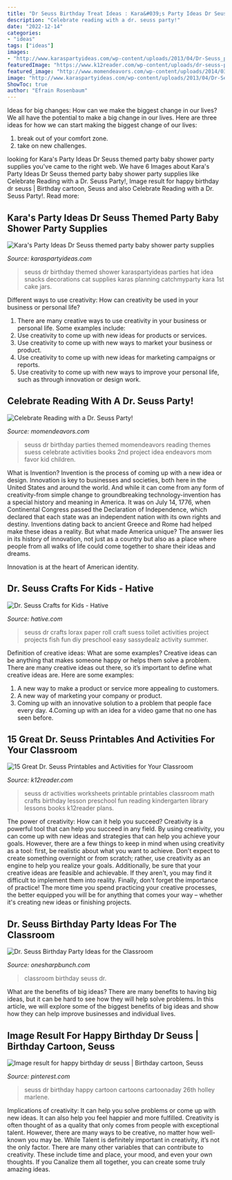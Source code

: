 ```yaml
---
title: "Dr Seuss Birthday Treat Ideas : Kara&#039;s Party Ideas Dr Seuss Themed Party Baby Shower Party Supplies"
description: "Celebrate reading with a dr. seuss party!"
date: "2022-12-14"
categories:
- "ideas"
tags: ["ideas"]
images:
- "http://www.karaspartyideas.com/wp-content/uploads/2013/04/Dr-Seuss_party-snacks-707x1024_600x869.jpg"
featuredImage: "https://www.k12reader.com/wp-content/uploads/dr-seuss-printables.jpg"
featured_image: "http://www.momendeavors.com/wp-content/uploads/2014/03/Dr.-Seuss-Party-Ideas-626x1024.jpg"
image: "http://www.karaspartyideas.com/wp-content/uploads/2013/04/Dr-Seuss_party-snacks-707x1024_600x869.jpg"
ShowToc: true
author: "Efrain Rosenbaum"
---
```



Ideas for big changes: How can we make the biggest change in our lives?
We all have the potential to make a big change in our lives. Here are three ideas for how we can start making the biggest change of our lives:
1. break out of your comfort zone.
2. take on new challenges.

	

		
looking for Kara&#039;s Party Ideas Dr Seuss themed party baby shower party supplies you've came to the right web. We have 6 Images about Kara&#039;s Party Ideas Dr Seuss themed party baby shower party supplies like Celebrate Reading with a Dr. Seuss Party!, Image result for happy birthday dr seuss | Birthday cartoon, Seuss and also Celebrate Reading with a Dr. Seuss Party!. Read more:
		
    
## Kara&#039;s Party Ideas Dr Seuss Themed Party Baby Shower Party Supplies

<img loading=lazy src="http://www.karaspartyideas.com/wp-content/uploads/2013/04/Dr-Seuss_party-snacks-707x1024_600x869.jpg" onerror="this.onerror=null;this.src='https://tse3.mm.bing.net/th?id=OIP.UAGPDPicYvohS_HYF3Cv2gHaKu&amp;pid=15.1';" alt="Kara&#039;s Party Ideas Dr Seuss themed party baby shower party supplies">

_Source: karaspartyideas.com_

>seuss dr birthday themed shower karaspartyideas parties hat idea snacks decorations cat supplies karas planning catchmyparty kara 1st cake jars. 

	

Different ways to use creativity: How can creativity be used in your business or personal life?
1. There are many creative ways to use creativity in your business or personal life. Some examples include: 
2. Use creativity to come up with new ideas for products or services. 
3. Use creativity to come up with new ways to market your business or product. 
4. Use creativity to come up with new ideas for marketing campaigns or reports. 
5. Use creativity to come up with new ways to improve your personal life, such as through innovation or design work.

    
## Celebrate Reading With A Dr. Seuss Party!

<img loading=lazy src="http://www.momendeavors.com/wp-content/uploads/2014/03/Dr.-Seuss-Party-Ideas-626x1024.jpg" onerror="this.onerror=null;this.src='https://tse1.mm.bing.net/th?id=OIP.ANzWHvNho0_P5svrwIgX_gHaMH&amp;pid=15.1';" alt="Celebrate Reading with a Dr. Seuss Party!">

_Source: momendeavors.com_

>seuss dr birthday parties themed momendeavors reading themes suess celebrate activities books 2nd project idea endeavors mom favor kid children. 

	

What is Invention?
Invention is the process of coming up with a new idea or design. Innovation is key to businesses and societies, both here in the United States and around the world. And while it can come from any form of creativity-from simple change to groundbreaking technology-invention has a special history and meaning in America.
It was on July 14, 1776, when Continental Congress passed the Declaration of Independence, which declared that each state was an independent nation with its own rights and destiny. Inventions dating back to ancient Greece and Rome had helped make these ideas a reality. But what made America unique? The answer lies in its history of innovation, not just as a country but also as a place where people from all walks of life could come together to share their ideas and dreams.

Innovation is at the heart of American identity.

    
## Dr. Seuss Crafts For Kids - Hative

<img loading=lazy src="https://hative.com/wp-content/uploads/2015/02/dr-seuss-crafts/6-dr-seuss-crafts.jpg" onerror="this.onerror=null;this.src='https://tse2.mm.bing.net/th?id=OIP.7TrwoTm7r1NVi-VjS1p3VwHaS_&amp;pid=15.1';" alt="Dr. Seuss Crafts for Kids - Hative">

_Source: hative.com_

>seuss dr crafts lorax paper roll craft suess toilet activities project projects fish fun diy preschool easy sassydealz activity summer. 

	

Definition of creative ideas: What are some examples?
Creative ideas can be anything that makes someone happy or helps them solve a problem. There are many creative ideas out there, so it’s important to define what creative ideas are. Here are some examples:
1. A new way to make a product or service more appealing to customers.
2. A new way of marketing your company or product.
3. Coming up with an innovative solution to a problem that people face every day.
4.Coming up with an idea for a video game that no one has seen before.

    
## 15 Great Dr. Seuss Printables And Activities For Your Classroom

<img loading=lazy src="https://www.k12reader.com/wp-content/uploads/dr-seuss-printables.jpg" onerror="this.onerror=null;this.src='https://tse3.mm.bing.net/th?id=OIP.6dzvA5p2mbeqlReRWLv2awHaKe&amp;pid=15.1';" alt="15 Great Dr. Seuss Printables and Activities for Your Classroom">

_Source: k12reader.com_

>seuss dr activities worksheets printable printables classroom math crafts birthday lesson preschool fun reading kindergarten library lessons books k12reader plans. 

	

The power of creativity: How can it help you succeed?
Creativity is a powerful tool that can help you succeed in any field. By using creativity, you can come up with new ideas and strategies that can help you achieve your goals. However, there are a few things to keep in mind when using creativity as a tool: first, be realistic about what you want to achieve. Don't expect to create something overnight or from scratch; rather, use creativity as an engine to help you realize your goals. Additionally, be sure that your creative ideas are feasible and achievable. If they aren't, you may find it difficult to implement them into reality. Finally, don't forget the importance of practice! The more time you spend practicing your creative processes, the better equipped you will be for anything that comes your way – whether it's creating new ideas or finishing projects.

    
## Dr. Seuss Birthday Party Ideas For The Classroom

<img loading=lazy src="https://i1.wp.com/onesharpbunch.com/wp-content/uploads/2017/03/Dr-Seuss-FB-Room.jpg?fit=1200%2C628&amp;ssl=1" onerror="this.onerror=null;this.src='https://tse2.mm.bing.net/th?id=OIP.GhNJzj7OpJ-d074A2-gwhgHaD4&amp;pid=15.1';" alt="Dr. Seuss Birthday Party Ideas for the Classroom">

_Source: onesharpbunch.com_

>classroom birthday seuss dr. 

	

What are the benefits of big ideas?
There are many benefits to having big ideas, but it can be hard to see how they will help solve problems. In this article, we will explore some of the biggest benefits of big ideas and show how they can help improve businesses and individual lives.

    
## Image Result For Happy Birthday Dr Seuss | Birthday Cartoon, Seuss

<img loading=lazy src="https://i.pinimg.com/736x/9f/37/9e/9f379e1c45b7b8e04db5318f03358d7c.jpg" onerror="this.onerror=null;this.src='https://tse3.mm.bing.net/th?id=OIP.HbiiSW6OZAWuR0xKyjamGQHaPc&amp;pid=15.1';" alt="Image result for happy birthday dr seuss | Birthday cartoon, Seuss">

_Source: pinterest.com_

>seuss dr birthday happy cartoon cartoons cartoonaday 26th holley marlene. 

	

Implications of creativity: It can help you solve problems or come up with new ideas. It can also help you feel happier and more fulfilled.
Creativity is often thought of as a quality that only comes from people with exceptional talent. However, there are many ways to be creative, no matter how well-known you may be. While Talent is definitely important in creativity, it’s not the only factor. There are many other variables that can contribute to creativity. These include time and place, your mood, and even your own thoughts. If you Canalize them all together, you can create some truly amazing ideas.

